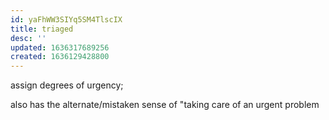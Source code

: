 ```yaml
---
id: yaFhWW3SIYq5SM4TlscIX
title: triaged
desc: ''
updated: 1636317689256
created: 1636129428800
---
```


assign degrees of urgency; 

also has the alternate/mistaken sense of "taking care of an urgent problem
